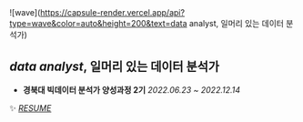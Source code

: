 ## <a id="data analyst">
![wave](https://capsule-render.vercel.app/api?type=wave&color=auto&height=200&text=data analyst, 일머리 있는 데이터 분석가)
 
## *data analyst*, 일머리 있는 데이터 분석가   

* **경북대 빅데이터 분석가 양성과정 2기** <I>2022.06.23 ~ 2022.12.14</I>   



✨  <I>[RESUME](https://www.notion.so/a2076eec40344a688018b7760146d863)</I>    
 




